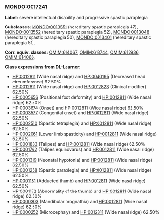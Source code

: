 
### [MONDO:0017241](http://purl.obolibrary.org/obo/MONDO_0017241)
**Label:** severe intellectual disability and progressive spastic paraplegia

**Subclasses:** [MONDO:0013551](http://purl.obolibrary.org/obo/MONDO_0013551) (hereditary spastic paraplegia 47), [MONDO:0013552](http://purl.obolibrary.org/obo/MONDO_0013552) (hereditary spastic paraplegia 52), [MONDO:0013048](http://purl.obolibrary.org/obo/MONDO_0013048) (hereditary spastic paraplegia 50), [MONDO:0013401](http://purl.obolibrary.org/obo/MONDO_0013401) (hereditary spastic paraplegia 51), 

**Corr. equiv. classes:** [OMIM:614067](http://purl.obolibrary.org/obo/OMIM_614067), [OMIM:613744](http://purl.obolibrary.org/obo/OMIM_613744), [OMIM:612936](http://purl.obolibrary.org/obo/OMIM_612936), [OMIM:614066](http://purl.obolibrary.org/obo/OMIM_614066), 

**Class expressions from DL-Learner:**

- [HP:0012811](http://purl.obolibrary.org/obo/HP_0012811) (Wide nasal ridge) and [HP:0040195](http://purl.obolibrary.org/obo/HP_0040195) (Decreased head circumference) 62.50%
- [HP:0012811](http://purl.obolibrary.org/obo/HP_0012811) (Wide nasal ridge) and [HP:0012823](http://purl.obolibrary.org/obo/HP_0012823) (Clinical modifier) 62.50%
- [HP:0005656](http://purl.obolibrary.org/obo/HP_0005656) (Positional foot deformity) and [HP:0012811](http://purl.obolibrary.org/obo/HP_0012811) (Wide nasal ridge) 62.50%
- [HP:0003674](http://purl.obolibrary.org/obo/HP_0003674) (Onset) and [HP:0012811](http://purl.obolibrary.org/obo/HP_0012811) (Wide nasal ridge) 62.50%
- [HP:0003577](http://purl.obolibrary.org/obo/HP_0003577) (Congenital onset) and [HP:0012811](http://purl.obolibrary.org/obo/HP_0012811) (Wide nasal ridge) 62.50%
- [HP:0002510](http://purl.obolibrary.org/obo/HP_0002510) (Spastic tetraplegia) and [HP:0012811](http://purl.obolibrary.org/obo/HP_0012811) (Wide nasal ridge) 62.50%
- [HP:0002061](http://purl.obolibrary.org/obo/HP_0002061) (Lower limb spasticity) and [HP:0012811](http://purl.obolibrary.org/obo/HP_0012811) (Wide nasal ridge) 62.50%
- [HP:0001883](http://purl.obolibrary.org/obo/HP_0001883) (Talipes) and [HP:0012811](http://purl.obolibrary.org/obo/HP_0012811) (Wide nasal ridge) 62.50%
- [HP:0001762](http://purl.obolibrary.org/obo/HP_0001762) (Talipes equinovarus) and [HP:0012811](http://purl.obolibrary.org/obo/HP_0012811) (Wide nasal ridge) 62.50%
- [HP:0001319](http://purl.obolibrary.org/obo/HP_0001319) (Neonatal hypotonia) and [HP:0012811](http://purl.obolibrary.org/obo/HP_0012811) (Wide nasal ridge) 62.50%
- [HP:0001258](http://purl.obolibrary.org/obo/HP_0001258) (Spastic paraplegia) and [HP:0012811](http://purl.obolibrary.org/obo/HP_0012811) (Wide nasal ridge) 62.50%
- [HP:0001181](http://purl.obolibrary.org/obo/HP_0001181) (Adducted thumb) and [HP:0012811](http://purl.obolibrary.org/obo/HP_0012811) (Wide nasal ridge) 62.50%
- [HP:0001172](http://purl.obolibrary.org/obo/HP_0001172) (Abnormality of the thumb) and [HP:0012811](http://purl.obolibrary.org/obo/HP_0012811) (Wide nasal ridge) 62.50%
- [HP:0000303](http://purl.obolibrary.org/obo/HP_0000303) (Mandibular prognathia) and [HP:0012811](http://purl.obolibrary.org/obo/HP_0012811) (Wide nasal ridge) 62.50%
- [HP:0000252](http://purl.obolibrary.org/obo/HP_0000252) (Microcephaly) and [HP:0012811](http://purl.obolibrary.org/obo/HP_0012811) (Wide nasal ridge) 62.50%


